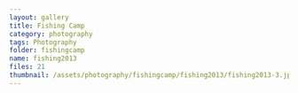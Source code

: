 ```yaml
---
layout: gallery
title: Fishing Camp
category: photography
tags: Photography
folder: fishingcamp
name: fishing2013
files: 21
thumbnail: /assets/photography/fishingcamp/fishing2013/fishing2013-3.jpg
---
```

